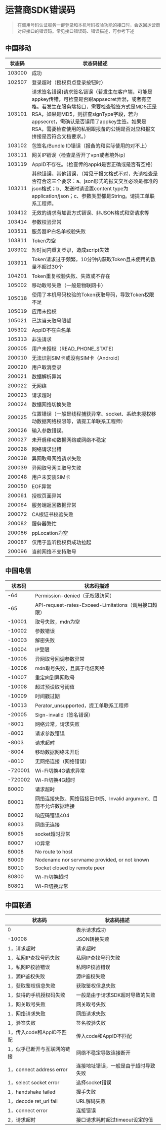 # 运营商SDK错误码

> 在调用号码认证服务一键登录和本机号码校验功能的接口时，会返回运营商对应接口的错误码。常见接口错误码、错误描述，可参考下述      
> 
## 中国移动
 **状态码**|  **状态码描述**
|---------|---------
|103000|	成功
|102507|	登录超时（授权页点登录按钮时）|
|103101	|请求签名错误(请求签名错误（若发生在客户端，可能是appkey传错，可检查是否跟appsecret弄混，或者有空格。若发生在服务端接口，需要检查验签方式是MD5还是RSA，如果是MD5，则排查signType字段，若为appsecret，需确认是否误用了appkey生签。如果是RSA，需要检查使用的私钥跟报备的公钥是否对应和报文拼接是否符合文档要求。）|
|103102|包签名/Bundle ID错误（报备的和实际使用的对不上）
|103111|网关IP错误（检查是否开了vpn或者境外ip）
|103119|	AppID不存在。（检查传的appid是否正确或是否有空格）
|103211	|其他错误，其他错误，（常见于报文格式不对，先请检查是否符合这三个要求：a、json形式的报文交互必须是标准的json格式；b、发送时请设置content type为application/json；c、参数类型都是String。请提工单联系工程师。
|103412	|无效的请求有加密方式错误、非JSON格式和空请求等
|103414	|参数校验异常
|103511	|服务器IP白名单校验失败
|103811	|Token为空
|103902	|短时间内重复登录，造成script失效
|103911	|Token请求过于频繁，10分钟内获取Token且未使用的数量不超过30个
|104201	|Token重复校验失败、失效或不存在
|105002|移动取号失败（一般是物联网卡）
|105018	|使用了本机号码校验的Token获取号码，导致Token权限不足
|105019	|应用未授权
|105021	|已达当天取号限额
|105302	|AppID不在白名单
|105313	|非法请求
|200005	|用户未授权（READ_PHONE_STATE）
|200010	|无法识别SIM卡或没有SIM卡（Android）
|200020	|用户取消登录
|200021	|数据解析异常
|200022	|无网络
|200023	|请求超时
|200024	|数据网络切换失败
|200025	|位置错误（一般是线程捕获异常、socket、系统未授权移动数据网络权限等，请提工单联系工程师）
|200026	|输入参数错误。
|200027	|未开启移动数据网络或网络不稳定
|200028	|网络请求出错
|200038	|异网取号网络请求失败
|200039	|异网取号网关取号失败
|200048	|用户未安装SIM卡
|200050	|EOF异常
|200061	|授权页面异常
|200064	|服务端返回数据异常
|200072	|CA根证书校验失败
|200082	|服务器繁忙
|200086	|ppLocation为空
|200087	|仅用于监听授权页成功拉起
|200096	|当前网络不支持取号
       
## 中国电信
 **状态码**|  **状态码描述**
|---------|---------
-64	|Permission-denied（无权限访问）                                            
-65	|API-request-rates-Exceed-Limitations（调用接口超限）
-10001|	取号失败，mdn为空
-10002|	参数错误
-10003|	解密失败
-10004|	IP受限
-10005|	异网取号回调参数异常
-10006|	mdn取号失败，且属于电信网络
-10007|	重定向到异网取号
-10008|	超过预设取号阈值
-10009|	时间戳过期
-10013|	Perator_unsupported，提工单联系工程师
-20005|	Sign-invalid（签名错误）
-8001	|网络异常，请求失败
-8002	|请求参数错误
-8003	|请求超时
-8004	|移动数据网络未开启
-8010	|无网络连接（网络错误）
-720001|	Wi-Fi切换4G请求异常
-720002	|Wi-Fi切换4G超时
80000	|请求超时
80001	|网络连接失败、网络链接已中断、Invalid argument、目前不允许数据连接
80002	|响应码错误404
80003	|网络无连接
80005	|socket超时异常
80007	|IO异常
80008	|No route to host
80009	|Nodename nor servname provided, or not known
80010	|Socket closed by remote peer
80800	|Wi-Fi切换超时
80801	|Wi-Fi切换异常
        
## 中国联通
 **状态码**|  **状态码描述**
|---------|---------
0	|表示请求成功
-10008|	JSON转换失败
1，请求超时 |请求超时
1，私网IP查找号码失败	| 私网IP查找号码失败
1，私网IP校验错误|	私网IP校验错误
1，源IP鉴权失败	|源IP鉴权失败
1，获取鉴权信息失败	| 获取鉴权信息失败
1，获得的手机授权码失败|	一般是由于请求SDK超时导致的失败
1，网关取号失败	|网关取号失败
1，网络请求失败|	网络请求失败
1，验签失败	|签名校验失败
1，传入code和AppID不匹配|	传入code和AppID不匹配
1，似乎已断开与互联网的链接|	网络不稳定导致连接断开
1，connect address error|	连接地址错误，一般是由于超时导致失败
1，select socket error|	选择socket错误
1，handshake failed|	握手失败
1，decode ret_url fail	|URL解码失败
1，connect error|	连接错误
2，请求超时	|接口请求耗时超过timeout设定的值
